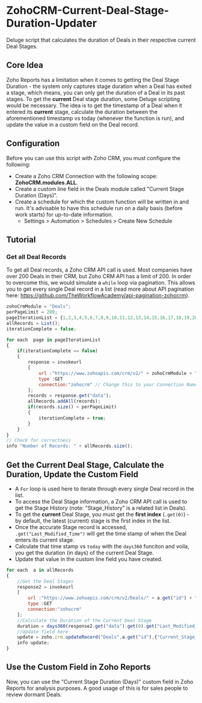 # ZohoCRM-Current-Deal-Stage-Duration-Updater
Deluge script that calculates the duration of Deals in their respective current Deal Stages.

## Core Idea
Zoho Reports has a limitation when it comes to getting the Deal Stage Duration - the system only captures stage duration when a Deal has exited a stage, which means, you can only get the duration of a Deal in its past stages. To get the **current** Deal stage duration, some Deluge scripting would be necessary. The idea is to get the timestamp of a Deal when it entered its **current** stage, calculate the duration between the aforementioned timestamp vs today (whenever the function is run), and update the value in a custom field on the Deal record.

## Configuration
Before you can use this script with Zoho CRM, you must configure the following:
* Create a Zoho CRM Connection with the following scope: **ZohoCRM.modules.ALL**.
* Create a custom line field in the Deals module called "Current Stage Duration (Days)".
* Create a schedule for which the custom function will be written in and run. It's advisable to have this schedule run on a daily basis (before work starts) for up-to-date information.
  * Settings > Automation > Schedules > Create New Schedule

## Tutorial
### Get all Deal Records
To get all Deal records, a Zoho CRM API call is used. Most companies have over 200 Deals in their CRM, but Zoho CRM API has a limit of 200. In order to overcome this, we would simulate a `while` loop via pagination. This allows you to get every single Deal record in a list (read more about API pagination here: https://github.com/TheWorkflowAcademy/api-pagination-zohocrm).

```javascript
zohoCrmModule = "Deals";
perPageLimit = 200;
pageIterationList = {1,2,3,4,5,6,7,8,9,10,11,12,13,14,15,16,17,18,19,20,21,22,23,24,25}; // This accounts for 5000 Deals (25 x 200). Increase the page number if needed.
allRecords = List();
iterationComplete = false;

for each  page in pageIterationList
{
	if(iterationComplete == false)
	{
		response = invokeurl
		[
			url :"https://www.zohoapis.com/crm/v2/" + zohoCrmModule + "?page=" + page + "&per_page=" + perPageLimit
			type :GET
			connection:"zohocrm" // Change this to your Connection Name
		];
		records = response.get("data");
		allRecords.addAll(records);
		if(records.size() < perPageLimit)
		{
			iterationComplete = true;
		}
	}
}
// Check for correctness
info "Number of Records: " + allRecords.size();
```

## Get the Current Deal Stage, Calculate the Duration, Update the Custom Field
* A `For` loop is used here to iterate through every single Deal record in the list. 
* To access the Deal Stage information, a Zoho CRM API call is used to get the Stage History (note: "Stage_History" is a related list in Deals).
* To get the **current** Deal Stage, you must get the **first index** (`.get(0)`) - by default, the latest (current) stage is the first index in the list. 
* Once the accurate Stage record is accessed, `.get("Last_Modified_Time")` will get the time stamp of when the Deal enters its current stage. 
* Calculate that time stamp vs `today` with the `days360` funciton and voila, you get the duration (in days) of the current Deal Stage.
* Update that value in the custom line field you have created.

```javascript
for each  a in allRecords
{
	//Get the Deal Stages
	response2 = invokeurl
	[
		url :"https://www.zohoapis.com/crm/v2/Deals/" + a.get("id") + "/Stage_History"
		type :GET
		connection:"zohocrm"
	];
	//Calculate the Duration of the Current Deal Stage
	duration = days360(response2.get("data").get(0).get("Last_Modified_Time"),today);
	//Update field here
	update = zoho.crm.updateRecord("Deals",a.get("id"),{"Current_Stage_Duration_Days":duration}); // Change this to your custom field API name if needed.
	info update;
}
```

## Use the Custom Field in Zoho Reports
Now, you can use the "Current Stage Duration (Days)" custom field in Zoho Reports for analysis purposes. A good usage of this is for sales people to review dormant Deals.
